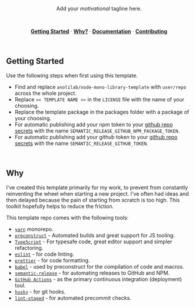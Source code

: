 <p align="center">
  Add your <em>motivational</em> tagline here.
</p>

<br />

<p align="center">
  <a href="#getting-started"><strong>Getting Started</strong></a> ·
  <a href="#why"><strong>Why?</strong></a> ·
  <a href="docs"><strong>Documentation</strong></a> ·
  <a href="docs/contributing.md"><strong>Contributing</strong></a>
</p>

<br />

## Getting Started

Use the following steps when first using this template.

- Find and replace `anolilab/node-mono-library-template` with `user/repo` across the whole project.
- Replace `<< TEMPLATE NAME >>` in the `LICENSE` file with the name of your choosing.
- Replace the template package in the packages folder with a package of your choosing.
- For automatic publishing add your npm token to your [github repo secrets](https://docs.github.com/en/actions/configuring-and-managing-workflows/creating-and-storing-encrypted-secrets) with the name `SEMANTIC_RELEASE_GITHUB_NPM_PACKAGE_TOKEN`.
- For automatic publishing add your github token to your [github repo secrets](https://docs.github.com/en/actions/configuring-and-managing-workflows/creating-and-storing-encrypted-secrets) with the name `SEMANTIC_RELEASE_GITHUB_TOKEN`.

<br />

## Why

I've created this template primarily for my work, to prevent from constantly reinventing the wheel when starting a new project.
I've often had ideas and then delayed because the pain of starting from scratch is too high. This toolkit hopefully helps to reduce the friction.

This template repo comes with the following tools:

- [`yarn`](https://yarnpkg.com/) monorepo.
- [`preconstruct`](https://preconstruct.tools/) - Automated builds and great support for JS tooling.
- [`TypeScript`](https://www.typescriptlang.org/) - For typesafe code, great editor support and simpler refactoring.
- [`eslint`](https://eslint.org/) - for code linting.
- [`prettier`](https://prettier.io/) - for code formatting.
- [`babel`](https://babeljs.io/) - used by preconstruct for the compilation of code and macros.
- [`semantic-release`](https://github.com/semantic-release/semantic-release/) - for automating releases to GitHub and NPM.
- [`GitHub Actions`](https://github.com/features/actions) - as the primary continuous integration (deployment) tool.
- [`husky`](https://github.com/typicode/husky) - for git hooks.
- [`lint-staged`](https://github.com/okonet/lint-staged) - for automated precommit checks.

<br />
